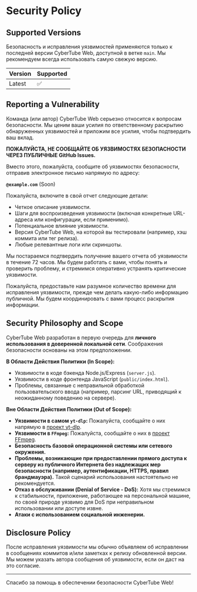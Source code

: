 # Security Policy

## Supported Versions

Безопасность и исправления уязвимостей применяются только к последней версии CyberTube Web, доступной в ветке `main`. Мы рекомендуем всегда использовать самую свежую версию.

| Version | Supported          |
| ------- | ------------------ |
| Latest  | :white_check_mark: |

## Reporting a Vulnerability

Команда (или автор) CyberTube Web серьезно относится к вопросам безопасности. Мы ценим ваши усилия по ответственному раскрытию обнаруженных уязвимостей и приложим все усилия, чтобы подтвердить ваш вклад.

**ПОЖАЛУЙСТА, НЕ СООБЩАЙТЕ ОБ УЯЗВИМОСТЯХ БЕЗОПАСНОСТИ ЧЕРЕЗ ПУБЛИЧНЫЕ GitHub Issues.**

Вместо этого, пожалуйста, сообщите об уязвимостях безопасности, отправив электронное письмо напрямую по адресу:

**`@example.com`** (Soon)

Пожалуйста, включите в свой отчет следующие детали:

*   Четкое описание уязвимости.
*   Шаги для воспроизведения уязвимости (включая конкретные URL-адреса или конфигурации, если применимо).
*   Потенциальное влияние уязвимости.
*   Версия CyberTube Web, на которой вы тестировали (например, хэш коммита или тег релиза).
*   Любые релевантные логи или скриншоты.

Мы постараемся подтвердить получение вашего отчета об уязвимости в течение 72 часов. Мы будем работать с вами, чтобы понять и проверить проблему, и стремимся оперативно устранять критические уязвимости.

Пожалуйста, предоставьте нам разумное количество времени для исправления уязвимости, прежде чем делать какую-либо информацию публичной. Мы будем координировать с вами процесс раскрытия информации.

## Security Philosophy and Scope

CyberTube Web разработан в первую очередь для **личного использования в доверенной локальной сети**. Соображения безопасности основаны на этом предположении.

**В Области Действия Политики (In Scope):**

*   Уязвимости в коде бэкенда Node.js/Express (`server.js`).
*   Уязвимости в коде фронтенда JavaScript (`public/index.html`).
*   Проблемы, связанные с неправильной обработкой пользовательского ввода (например, парсинг URL, приводящий к неожиданному поведению на сервере).

**Вне Области Действия Политики (Out of Scope):**

*   **Уязвимости в самом `yt-dlp`:** Пожалуйста, сообщайте о них напрямую в [проект yt-dlp](https://github.com/yt-dlp/yt-dlp).
*   **Уязвимости в `FFmpeg`:** Пожалуйста, сообщайте о них в [проект FFmpeg](https://ffmpeg.org/security.html).
*   **Безопасность базовой операционной системы или сетевого окружения.**
*   **Проблемы, возникающие при предоставлении прямого доступа к серверу из публичного Интернета без надлежащих мер безопасности (например, аутентификации, HTTPS, правил брандмауэра).** Такой сценарий использования настоятельно не рекомендуется.
*   **Отказ в обслуживании (Denial of Service - DoS):** Хотя мы стремимся к стабильности, приложение, работающее на персональной машине, по своей природе уязвимо для DoS при неправильном использовании или доступе извне.
*   **Атаки с использованием социальной инженерии.**

## Disclosure Policy

После исправления уязвимости мы обычно объявляем об исправлении в сообщениях коммитов и/или заметках к релизу обновленной версии. Мы можем указать автора сообщения об уязвимости, если он даст на это согласие.

---

Спасибо за помощь в обеспечении безопасности CyberTube Web!
